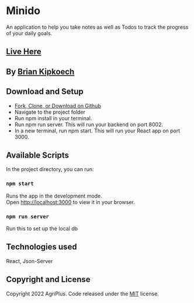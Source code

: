 # Minido

An application to help you take notes as well as Todos to track the progress of your daily goals.

## [Live Here](https://brianinq.github.io/minido)

## By [Brian Kipkoech](https://github.com/brianinq)

## Download and Setup

- [Fork, Clone, or Download on Github](https://github.com/brianiq/minido)
- Navigate to the project folder
- Run npm install in your terminal.
- Run npm run server. This will run your backend on port 8002.
- In a new terminal, run npm start. This will run your React app on port 3000.

## Available Scripts

In the project directory, you can run:

### `npm start`

Runs the app in the development mode.\
Open [http://localhost:3000](http://localhost:3000) to view it in your browser.

### `npm run server`

Run this to set up the local db

## Technologies used

React, Json-Server

## Copyright and License

Copyright 2022 AgriPlus. Code released under the [MIT](https://github.com/brianinq/minido/main/LICENSE) license.

